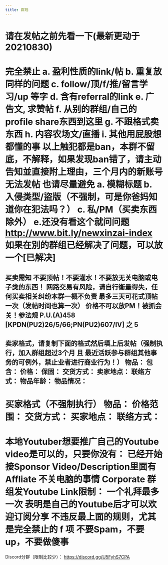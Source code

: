 ```yaml
---
title: 群规
---
```


请在发帖之前先看一下(最新更动于 20210830)
================
完全禁止
a. 盈利性质的link/帖
b. 重复放同样的问题
c. follow/顶/f/推/留言学习/up 等字
d. 含有referral的link
e. 广告文, 求赞帖
f. 从别的群组/自己的profile share东西到这里
g. 不跟格式卖东西
h. 内容农场文/直播
i. 其他用屁股想都懂的事
以上触犯都是ban，本群不留底，不解释，如果发现ban错了，请主动告知並直接附上理由，三个月内的新账号无法发帖
也请尽量避免
a. 模糊标题
b. 入侵类型/盜版（不强制，可是你爸妈知道你在犯法吗？）
c. 私/PM（买卖东西除外）
e.还没有看这个就问问题 http://www.bit.ly/newxinzai-index
如果在別的群组已经解决了问题，可以放一个[已解决]
================
买卖需知
不要顶帖！不要灌水！不要放无关电脑或电子类的东西！
网路交易有风险，请自行衡量得失，任何买卖相关纠纷本群一概不负责
最多三天可花式顶帖一次（发帖时间也算一次）
价格不可以放PM！被抓会关！参法规 P.U.(A)458 [KPDN(PU2)26/5/66;PN(PU2)607/IV] 之 5
--------------------------------
卖家格式，请复制下面的格式然后填上后发帖（强制执行，加入群组超过3个月 且 最近活跃参与群组其他事务的可例外，禁止业者进行商业行为！）
物品：
包含：
价格：
保固：
交货方式：
卖家地点：
联络方式：
物品年龄：
物品情况：
--------------------------------
买家格式（不强制执行）
物品：
价格范围：
交货方式：
买家地点：
联络方式：
================
本地Youtuber想要推广自己的Youtube video是可以的，只要你没有：
已经开始接Sponsor
Video/Description里面有Affliate
不关电脑的事情
Corporate
群组发Youtube Link限制：
一个礼拜最多一次
表明是自己的Youtube后才可以欢迎订阅分享
不违反最上面的规则，尤其是完全禁止的 f 项
不要Spam，不要up，不要做傻事
================
Discord分群（限制比较少）： https://discord.gg/U5FyhS7CPA
